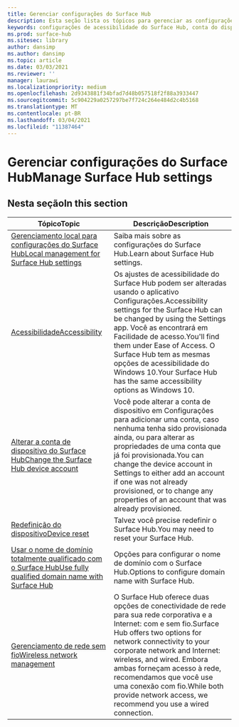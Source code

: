 ```yaml
---
title: Gerenciar configurações do Surface Hub
description: Esta seção lista os tópicos para gerenciar as configurações do Surface Hub.
keywords: configurações de acessibilidade do Surface Hub, conta do dispositivo, redefinição do dispositivo, atualizações do windows, gerenciamento de rede sem fio
ms.prod: surface-hub
ms.sitesec: library
author: dansimp
ms.author: dansimp
ms.topic: article
ms.date: 03/03/2021
ms.reviewer: ''
manager: laurawi
ms.localizationpriority: medium
ms.openlocfilehash: 2d9343881f34bfad7d48b057518f2f88a3933447
ms.sourcegitcommit: 5c904229a0257297be7f724c264e484d2c4b5168
ms.translationtype: MT
ms.contentlocale: pt-BR
ms.lasthandoff: 03/04/2021
ms.locfileid: "11387464"
---
```

# <a name="manage-surface-hub-settings"></a><span data-ttu-id="7a4b6-104">Gerenciar configurações do Surface Hub</span><span class="sxs-lookup"><span data-stu-id="7a4b6-104">Manage Surface Hub settings</span></span>

## <a name="in-this-section"></a><span data-ttu-id="7a4b6-105">Nesta seção</span><span class="sxs-lookup"><span data-stu-id="7a4b6-105">In this section</span></span>

|<span data-ttu-id="7a4b6-106">Tópico</span><span class="sxs-lookup"><span data-stu-id="7a4b6-106">Topic</span></span> | <span data-ttu-id="7a4b6-107">Descrição</span><span class="sxs-lookup"><span data-stu-id="7a4b6-107">Description</span></span>|
| ------ | --------------- |
| [<span data-ttu-id="7a4b6-108">Gerenciamento local para configurações do Surface Hub</span><span class="sxs-lookup"><span data-stu-id="7a4b6-108">Local management for Surface Hub settings</span></span>](local-management-surface-hub-settings.md) | <span data-ttu-id="7a4b6-109">Saiba mais sobre as configurações do Surface Hub.</span><span class="sxs-lookup"><span data-stu-id="7a4b6-109">Learn about Surface Hub settings.</span></span>  |
| [<span data-ttu-id="7a4b6-110">Acessibilidade</span><span class="sxs-lookup"><span data-stu-id="7a4b6-110">Accessibility</span></span>](accessibility-surface-hub.md) | <span data-ttu-id="7a4b6-111">Os ajustes de acessibilidade do Surface Hub podem ser alteradas usando o aplicativo Configurações.</span><span class="sxs-lookup"><span data-stu-id="7a4b6-111">Accessibility settings for the Surface Hub can be changed by using the Settings app.</span></span> <span data-ttu-id="7a4b6-112">Você as encontrará em Facilidade de acesso.</span><span class="sxs-lookup"><span data-stu-id="7a4b6-112">You'll find them under Ease of Access.</span></span> <span data-ttu-id="7a4b6-113">O Surface Hub tem as mesmas opções de acessibilidade do Windows 10.</span><span class="sxs-lookup"><span data-stu-id="7a4b6-113">Your Surface Hub has the same accessibility options as Windows 10.</span></span>|
| [<span data-ttu-id="7a4b6-114">Alterar a conta de dispositivo do Surface Hub</span><span class="sxs-lookup"><span data-stu-id="7a4b6-114">Change the Surface Hub device account</span></span>](change-surface-hub-device-account.md) | <span data-ttu-id="7a4b6-115">Você pode alterar a conta de dispositivo em Configurações para adicionar uma conta, caso nenhuma tenha sido provisionada ainda, ou para alterar as propriedades de uma conta que já foi provisionada.</span><span class="sxs-lookup"><span data-stu-id="7a4b6-115">You can change the device account in Settings to either add an account if one was not already provisioned, or to change any properties of an account that was already provisioned.</span></span>|
| [<span data-ttu-id="7a4b6-116">Redefinição do dispositivo</span><span class="sxs-lookup"><span data-stu-id="7a4b6-116">Device reset</span></span>](device-reset-surface-hub.md) | <span data-ttu-id="7a4b6-117">Talvez você precise redefinir o Surface Hub.</span><span class="sxs-lookup"><span data-stu-id="7a4b6-117">You may need to reset your Surface Hub.</span></span>|
| [<span data-ttu-id="7a4b6-118">Usar o nome de domínio totalmente qualificado com o Surface Hub</span><span class="sxs-lookup"><span data-stu-id="7a4b6-118">Use fully qualified domain name with Surface Hub</span></span>](use-fully-qualified-domain-name-surface-hub.md) | <span data-ttu-id="7a4b6-119">Opções para configurar o nome de domínio com o Surface Hub.</span><span class="sxs-lookup"><span data-stu-id="7a4b6-119">Options to configure domain name with Surface Hub.</span></span>  |
| [<span data-ttu-id="7a4b6-120">Gerenciamento de rede sem fio</span><span class="sxs-lookup"><span data-stu-id="7a4b6-120">Wireless network management</span></span>](wireless-network-management-for-surface-hub.md) | <span data-ttu-id="7a4b6-121">O Surface Hub oferece duas opções de conectividade de rede para sua rede corporativa e a Internet: com e sem fio.</span><span class="sxs-lookup"><span data-stu-id="7a4b6-121">Surface Hub offers two options for network connectivity to your corporate network and Internet: wireless, and wired.</span></span> <span data-ttu-id="7a4b6-122">Embora ambas forneçam acesso à rede, recomendamos que você use uma conexão com fio.</span><span class="sxs-lookup"><span data-stu-id="7a4b6-122">While both provide network access, we recommend you use a wired connection.</span></span> |

